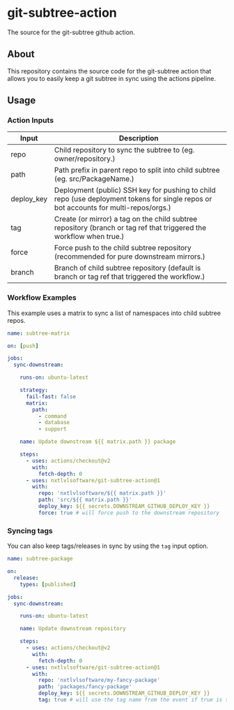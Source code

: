# git-subtree-action
The source for the git-subtree github action.

## About
This repository contains the source code for the git-subtree action that allows you to easily keep a git subtree in sync
using the actions pipeline.

## Usage

### Action Inputs
| Input        | Description                                                                                                                         |
| ------------ | -------------------------------------------------------------------------------------                                               |
| repo         | Child repository to sync the subtree to (eg. owner/repository.)                                                                     |
| path         | Path prefix in parent repo to split into child subtree (eg. src/PackageName.)                                                       |
| deploy_key   | Deployment (public) SSH key for pushing to child repo (use deployment tokens for single repos or bot accounts for multi-repos/orgs.)|
| tag          | Create (or mirror) a tag on the child subtree repository (branch or tag ref that triggered the workflow when true.)                 |
| force        | Force push to the child subtree repository (recommended for pure downstream mirrors.)                                               |
| branch       | Branch of child subtree repository (default is branch or tag ref that triggered the workflow.)                                      |


### Workflow Examples
This example uses a matrix to sync a list of namespaces into child subtree repos.

```yaml
name: subtree-matrix

on: [push]

jobs:
  sync-downstream:

    runs-on: ubuntu-latest

    strategy:
      fail-fast: false
      matrix:
        path:
          - command
          - database
          - support

    name: Update downstream ${{ matrix.path }} package

    steps:
      - uses: actions/checkout@v2
        with:
          fetch-depth: 0
      - uses: nxtlvlsoftware/git-subtree-action@1
        with:
          repo: 'nxtlvlsoftware/${{ matrix.path }}'
          path: 'src/${{ matrix.path }}'
          deploy_key: ${{ secrets.DOWNSTREAM_GITHUB_DEPLOY_KEY }}
          force: true # will force push to the downstream repository
```

### Syncing tags
You can also keep tags/releases in sync by using the `tag` input option.

```yaml
name: subtree-package

on:
  release:
    types: [published]

jobs:
  sync-downstream:

    runs-on: ubuntu-latest

    name: Update downstream repository

    steps:
      - uses: actions/checkout@v2
        with:
          fetch-depth: 0
      - uses: nxtlvlsoftware/git-subtree-action@1
        with:
          repo: 'nxtlvlsoftware/my-fancy-package'
          path: 'packages/fancy-package'
          deploy_key: ${{ secrets.DOWNSTREAM_GITHUB_DEPLOY_KEY }}
          tag: true # will use the tag name from the event if true is specified
```